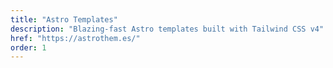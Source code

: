 ```yaml
---
title: "Astro Templates"
description: "Blazing-fast Astro templates built with Tailwind CSS v4"
href: "https://astrothem.es/"
order: 1
--- 
```

